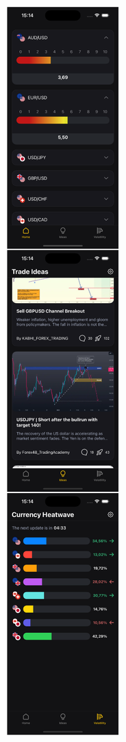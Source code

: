 <div>
  <img src="Screens/Image1.png" width="260" />
  <img src="Screens/Image2.png" width="260" />
  <img src="Screens/Image3.png" width="260" />
</div>
